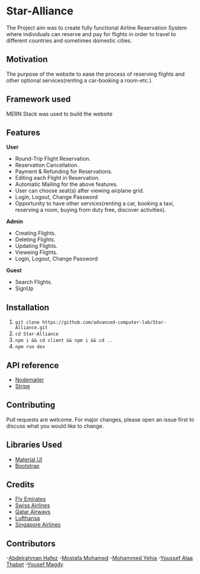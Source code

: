 

# Star-Alliance
The Project aim was to create fully functional Airline Reservation System where individuals can reserve and pay for flights in order to travel to different countries and sometimes domestic cities.

## Motivation
The purpose of the website to ease the process of reserving flights and other optional services(renting a car-booking a room-etc.).

## Framework used
MERN Stack was used to build the website

## Features
**User**
- Round-Trip Flight Reservation.
- Reservation Cancellation.
- Payment & Refunding for Reservations.
- Editing each Flight in Reservation.
- Automatic Mailing for the above features.
- User can choose seat(s) after viewing airplane grid.
- Login, Logout, Change Password 
- Opportunity to have other services(renting a car, booking a taxi, reserving a room, buying from duty free, discover activities).

**Admin**
- Creating Flights.
- Deleting Flights.
- Updating Flights.
- Vieweing Flights.
- Login, Logout, Change Password 


**Guest**
- Search Flights.
- SignUp

## Installation
  1. `git clone https://github.com/advanced-computer-lab/Star-Alliance.git`
  2. `cd Star-Alliance`
  3. `npm i && cd client && npm i && cd ..`
  3. `npm run dev`

## API reference
- [Nodemailer](https://www.npmjs.com/package/nodemailer)
- [Stripe](https://www.npmjs.com/package/stripe)

## Contributing
Pull requests are welcome. For major changes, please open an issue first to discuss what you would like to change.


## Libraries Used 
- [Material UI](https://mui.com/getting-started/usage/)
- [Bootstrap](https://react-bootstrap.github.io/)


## Credits
- [Fly Emirates](https://www.emirates.com/eg/english/)
- [Swiss Airlines](https://www.swiss.com/eg/en/homepage)
- [Qatar Airways](https://www.qatarairways.com/en-eg/homepage.html)
- [Lufthansa](https://www.lufthansa.com/eg/en/homepage)
- [Singapore Airlines](https://www.singaporeair.com/en_UK/sg/home#/book/bookflight)

## Contributors
-[Abdelrahman Hafez](https://github.com/AbdalrahmanHafez)
-[Mostafa Mohamed](https://github.com/mostafa301)
-[Mohammed Yehia](https://github.com/MohamedEl-Husseiny)
-[Youssef Alaa Thabet](https://github.com/youssefAlaaThabet)
-[Yousef Magdy](https://github.com/yousefmagdy)
